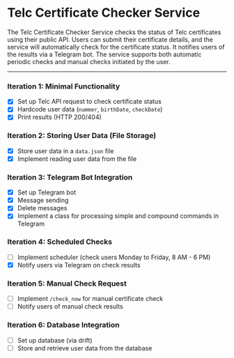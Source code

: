 # Telc Certificate Checker Service

The Telc Certificate Checker Service checks the status of Telc certificates using their public API. Users can submit their certificate details, and the service will automatically check for the certificate status. It notifies users of the results via a Telegram bot. The service supports both automatic periodic checks and manual checks initiated by the user.

---

### Iteration 1: Minimal Functionality
- [x] Set up Telc API request to check certificate status
- [x] Hardcode user data (`nummer`, `birthDate`, `checkDate`)
- [x] Print results (HTTP 200/404)

### Iteration 2: Storing User Data (File Storage)
- [x] Store user data in a `data.json` file
- [x] Implement reading user data from the file

### Iteration 3: Telegram Bot Integration
- [x] Set up Telegram bot
- [x] Message sending
- [x] Delete messages
- [x] Implement a class for processing simple and compound commands in Telegram

### Iteration 4: Scheduled Checks
- [ ] Implement scheduler (check users Monday to Friday, 8 AM - 6 PM)
- [x] Notify users via Telegram on check results

### Iteration 5: Manual Check Request
- [ ] Implement `/check_now` for manual certificate check
- [ ] Notify users of manual check results

### Iteration 6: Database Integration
- [ ] Set up database (via drift)
- [ ] Store and retrieve user data from the database
